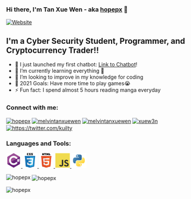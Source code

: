 ### Hi there, I'm Tan Xue Wen - aka [hopepx](https://hopeparadoxsolos.wixsite.com/tanxuewen) 👋

[![Website](https://img.shields.io/website?label=https://hopeparadoxsolos.wixsite.com/tanxuewen&style=for-the-badge&url=https%3A%2F%2Fhttps://hopeparadoxsolos.wixsite.com/tanxuewen)](https://hopeparadoxsolos.wixsite.com/tanxuewen)
## I'm a Cyber Security Student, Programmer, and Cryptocurrency Trader!!

- 🔭 I just launched my first chatbot: [Link to Chatbot](https://hopeparadoxsolosgmailcom.intelaedu.com/)!
- 🌱 I’m currently learning everything 🤣
- 👯 I’m looking to improve in my knowledge for coding
- 🥅 2021 Goals: Have more time to play games😭
- ⚡ Fun fact:  I spend almost 5 hours reading manga everyday

### Connect with me:
<a href="https://www.youtube.com/c/hopepx" target="blank"><img align="center" src="https://raw.githubusercontent.com/rahuldkjain/github-profile-readme-generator/master/src/images/icons/Social/youtube.svg" alt="hopepx" height="30" width="40" /></a>
<a href="https://fb.com/melvintanxuewen" target="blank"><img align="center" src="https://raw.githubusercontent.com/rahuldkjain/github-profile-readme-generator/master/src/images/icons/Social/facebook.svg" alt="melvintanxuewen" height="30" width="40" /></a>
<a href="https://linkedin.com/in/melvintanxuewen" target="blank"><img align="center" src="https://raw.githubusercontent.com/rahuldkjain/github-profile-readme-generator/master/src/images/icons/Social/linked-in-alt.svg" alt="melvintanxuewen" height="30" width="40" /></a>
<a href="https://instagram.com/xuew3n" target="blank"><img align="center" src="https://raw.githubusercontent.com/rahuldkjain/github-profile-readme-generator/master/src/images/icons/Social/instagram.svg" alt="xuew3n" height="30" width="40" /></a>
<a href="https://twitter.com/https://twitter.com/kuilty" target="blank"><img align="center" src="https://raw.githubusercontent.com/rahuldkjain/github-profile-readme-generator/master/src/images/icons/Social/twitter.svg" alt="https://twitter.com/kuilty" height="30" width="40" /></a>
</p>

### Languages and Tools:
<p align="left"> <a href="https://www.w3schools.com/cs/" target="_blank"> <img src="https://raw.githubusercontent.com/devicons/devicon/master/icons/csharp/csharp-original.svg" alt="csharp" width="40" height="40"/> </a> <a href="https://www.w3schools.com/css/" target="_blank"> <img src="https://raw.githubusercontent.com/devicons/devicon/master/icons/css3/css3-original-wordmark.svg" alt="css3" width="40" height="40"/> </a> <a href="https://www.w3.org/html/" target="_blank"> <img src="https://raw.githubusercontent.com/devicons/devicon/master/icons/html5/html5-original-wordmark.svg" alt="html5" width="40" height="40"/> </a> <a href="https://developer.mozilla.org/en-US/docs/Web/JavaScript" target="_blank"> <img src="https://raw.githubusercontent.com/devicons/devicon/master/icons/javascript/javascript-original.svg" alt="javascript" width="40" height="40"/> </a> <a href="https://www.python.org" target="_blank"> <img src="https://raw.githubusercontent.com/devicons/devicon/master/icons/python/python-original.svg" alt="python" width="40" height="40"/> </a> </p>

<p><img align="left" src="https://github-readme-stats.vercel.app/api/top-langs?username=hopepx&show_icons=true&locale=en&layout=compact" alt="hopepx" /></p>

<p>&nbsp;<img align="center" src="https://github-readme-stats.vercel.app/api?username=hopepx&show_icons=true&locale=en" alt="hopepx" /></p>

<p><img align="center" src="https://github-readme-streak-stats.herokuapp.com/?user=hopepx&" alt="hopepx" /></p>
